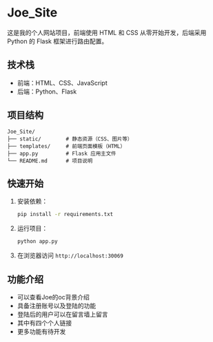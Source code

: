 # Joe_Site

这是我的个人网站项目，前端使用 HTML 和 CSS 从零开始开发，后端采用 Python 的 Flask 框架进行路由配置。

## 技术栈

- 前端：HTML、CSS、JavaScript
- 后端：Python、Flask

## 项目结构

```
Joe_Site/
├── static/        # 静态资源（CSS、图片等）
├── templates/     # 前端页面模板（HTML）
├── app.py         # Flask 应用主文件
└── README.md      # 项目说明
```

## 快速开始

1. 安装依赖：
    ```bash
    pip install -r requirements.txt
    ```
2. 运行项目：
    ```bash
    python app.py
    ```
3. 在浏览器访问 `http://localhost:30069`

## 功能介绍

- 可以查看Joe的oc背景介绍
- 具备注册账号以及登陆的功能
- 登陆后的用户可以在留言墙上留言
- 其中有四个个人链接
- 更多功能有待开发